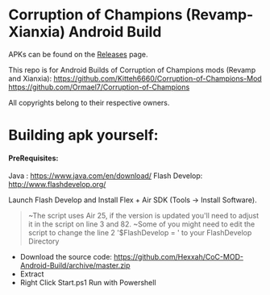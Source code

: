 # Corruption of Champions (Revamp-Xianxia) Android Build

APKs can be found on the [Releases](https://github.com/Hexxah/CoC-MOD-Android-Build/releases) page.

This repo is for Android Builds of Corruption of Champions mods (Revamp and Xianxia):
https://github.com/Kitteh6660/Corruption-of-Champions-Mod
https://github.com/Ormael7/Corruption-of-Champions

All copyrights belong to their respective owners.
# Building apk yourself:
#### PreRequisites:
Java : https://www.java.com/en/download/
Flash Develop: http://www.flashdevelop.org/

Launch Flash Develop and Install Flex + Air SDK (Tools -> Install Software).
> ~The script uses Air 25, if the version is updated you'll need to adjust it in the script on line 3 and 82.
> ~Some of you might need to edit the script to change the line 2 '$FlashDevelop = ' to your FlashDevelop Directory

- Download the source code: https://github.com/Hexxah/CoC-MOD-Android-Build/archive/master.zip
- Extract
- Right Click Start.ps1 Run with Powershell

